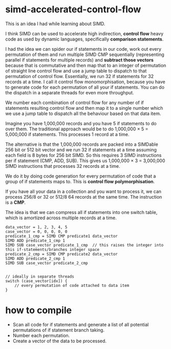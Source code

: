 # simd-accelerated-control-flow

This is an idea I had while learning about SIMD.

I think SIMD can be used to accelerate high indirection, **control flow** heavy code as used by dynamic languages, specifically **comparison statements**.

I had the idea we can spider our if statements in our code, work out every permutation of them and run multiple SIMD CMP sequentially (representing parallel if statements for multiple records) and **subtract those vectors** because that is commutative and then map that to an integer of permutation of straight line control flow and use a jump table to dispatch to that permutation of control flow. Essentially, we run 32 if statements for 32 records at a time. I call it control flow monomorphisation, because you have to generate code for each permutation of all your if statements. You can do the dispatch in a separate threads for even more throughput.

We number each combination of control flow for any number of if statements resulting control flow and then map it to a single number which we use a jump table to dispatch all the behaviour based on that data item.

Imagine you have 1,000,000 records and you have 5 if statements to do over them. The traditional approach would be to do 1,000,000 × 5 = 5,000,000 if statements. This processes 1 record at a time.

The alternative is that the 1,000,000 records are packed into a SIMDable 256 bit or 512 bit vector and we run 32 if statements at a time assuming each field is 8 bytes for 256 bit SIMD. So this requires 3 SIMD instructions per if statement (CMP, ADD, SUB). This gives us 1,000,000 × 3 = 3,000,000 SIMD instructions that processes 32 records at a time.

We do it by doing code generation for every permutation of code that a group of if statements maps to. This is **control flow polymorphisation**.

If you have all your data in a collection and you want to process it, we can process 256/8 or 32 or 512/8 64 records at the same time. The instruction is a **CMP**.

The idea is that we can compress all if statements into one switch table, which is amortized across multiple records at a time.

```
data_vector = 1, 2, 3, 4, 5
case_vector = 0, 0, 0, 0, 0
predicate_1_cmp = SIMD CMP predicate1 data_vector
SIMD ADD predicate_1_cmp 1
SIMD SUB case_vector predicate_1_cmp  // this raises the integer into this if-statements/branches integer space
predicate_2_cmp = SIMD CMP predicate2 data_vector
SIMD ADD predicate_2_cmp 1
SIMD SUB case_vector predicate_2_cmp


// ideally in separate threads
switch (case_vector[idx]) {
    // every permutation of code attached to data item
}
```

# how to compile

 * Scan all code for if statements and generate a list of all potential permutations of if statement branch taking.
 * Number each permutation.
 * Create a vector of the data to be processed.
